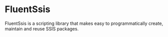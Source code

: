 FluentSsis
==========

FluentSsis is a scripting library that makes easy to programmatically create, maintain and reuse SSIS packages.